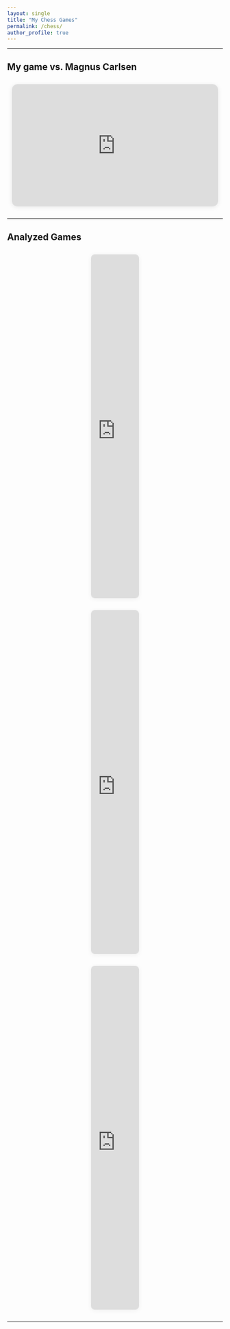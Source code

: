 ```yaml
---
layout: single
title: "My Chess Games"
permalink: /chess/
author_profile: true
---
```


---

## My game vs. Magnus Carlsen

<style>
.video-responsive {
        position: relative;
        padding-bottom: 56.25%; /* 16:9 */
        height: 0;
        overflow: hidden;
        max-width: 480px;
        margin: 2em auto;
        background: #fff;
        border: 1px solid #ddd;
        border-radius: 12px;
        box-shadow: 0 2px 12px rgba(0,0,0,0.08);
}
.video-responsive iframe {
        position: absolute;
        top: 0;
        left: 0;
        width: 100%;
        height: 100%;
        border: 0;
}
.chess-embed {
        display: block;
        margin: 2em auto;
        width: 110px;
        height: 800px;
        border: 1px solid #ddd;
        border-radius: 8px;
        box-shadow: 0 2px 12px rgba(0,0,0,0.06);
        background: #fff;
}
</style>

<div class="video-responsive">
        <iframe src="https://www.youtube.com/embed/uXxm8rmbe5w?rel=0" title="Chess Video" allowfullscreen></iframe>
</div>

---

## Analyzed Games

<iframe class="chess-embed" src="https://share.chessbase.com/SharedGames/share/?p=5QPZTO6ADlRMZmxtaiSknd21CuAnjor9QiBO4YQbsElMV6rhAAHwkN6Vp8c1x175" allowfullscreen></iframe>

<iframe class="chess-embed" src="https://share.chessbase.com/SharedGames/share/?p=5QPZTO6ADlRMZmxtaiSkneG4nmZbPP+KENZCifr+g6/GFG6evl5MYYzjp7Bvyp7u" allowfullscreen></iframe>

<iframe class="chess-embed" src="https://share.chessbase.com/SharedGames/share/?p=7mq5qPYkoHMHzFQrtUCo1J5fZSfSzDiLFEsLWMlcQ8/eEe8BdT37QFEIbEXoIfI5" allowfullscreen></iframe>

---
